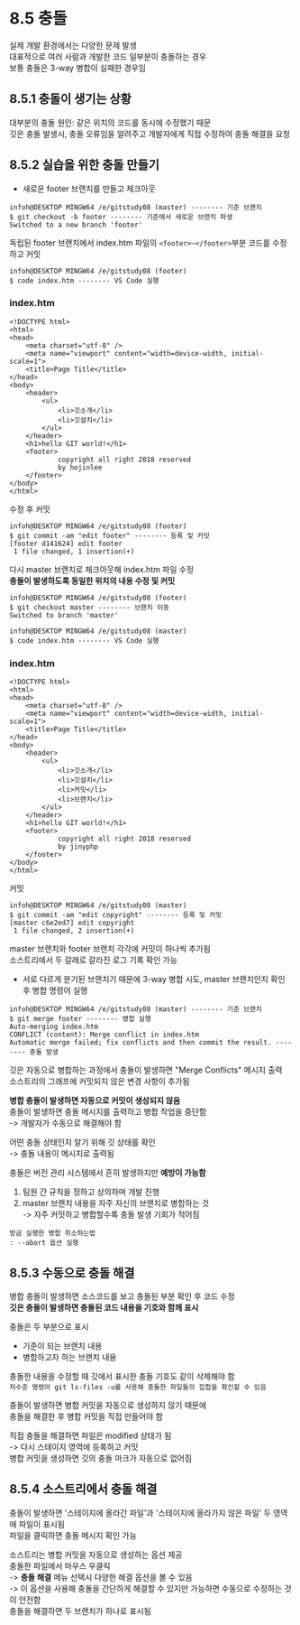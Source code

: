 # 8.5 충돌
실제 개발 환경에서는 다양한 문제 발생 <br>
대표적으로 여러 사람과 개발한 코드 일부분이 충돌하는 경우 <br>
보통 충돌은 3-way 병합이 실패한 경우임

## 8.5.1 충돌이 생기는 상황 <br>
대부분의 충돌 원인: 같은 위치의 코드를 동시에 수정했기 때문 <br>
깃은 충돌 발생시, 충돌 오류임을 알려주고 개발자에게 직접 수정하여 충돌 해결을 요청

## 8.5.2 실습을 위한 충돌 만들기
- 새로운 footer 브랜치를 만들고 체크아웃
```
infoh@DESKTOP MINGW64 /e/gitstudy08 (master) -------- 기준 브랜치 
$ git checkout -b footer -------- 기준에서 새로운 브랜치 파생
Switched to a new branch 'footer'
```

독립된 footer 브랜치에서 index.htm 파일의 `<footer>~</footer>`부분 코드를 수정하고 커밋
```
infoh@DESKTOP MINGW64 /e/gitstudy08 (footer)
$ code index.htm -------- VS Code 실행
```

### index.htm
```
<!DOCTYPE html>
<html>
<head>
    <meta charset="utf-8" />
    <meta name="viewport" content="width=device-width, initial-scale=1">
    <title>Page Title</title>
</head>
<body>
    <header>
        <ul>
            <li>깃소개</li>
            <li>깃설치</li>
        </ul>
    </header>
    <h1>hello GIT world!</h1>
    <footer>
            copyright all right 2018 reserved
            by hojinlee
    </footer>
</body>
</html>
```
수정 후 커밋
```
infoh@DESKTOP MINGW64 /e/gitstudy08 (footer)
$ git commit -am "edit footer" -------- 등록 및 커밋
[footer d141624] edit footer
 1 file changed, 1 insertion(+)
```
다시 master 브랜치로 체크아웃해 index.htm 파일 수정 <br>
**충돌이 발생하도록 동일한 위치의 내용 수정 및 커밋**

```
infoh@DESKTOP MINGW64 /e/gitstudy08 (footer)
$ git checkout master -------- 브랜치 이동
Switched to branch 'master'

infoh@DESKTOP MINGW64 /e/gitstudy08 (master)
$ code index.htm -------- VS Code 실행
```
### index.htm
```
<!DOCTYPE html>
<html>
<head>
    <meta charset="utf-8" />
    <meta name="viewport" content="width=device-width, initial-scale=1">
    <title>Page Title</title>
</head>
<body>
    <header>
        <ul>
            <li>깃소개</li>
            <li>깃설치</li>
            <li>커밋</li>
            <li>브랜치</li>
        </ul>
    </header>
    <h1>hello GIT world!</h1>
    <footer>
            copyright all right 2018 reserved
            by jinyphp
    </footer>
</body>
</html>
```
커밋
```
infoh@DESKTOP MINGW64 /e/gitstudy08 (master)
$ git commit -am "edit copyright" -------- 등록 및 커밋
[master c6e2ed7] edit copyright
 1 file changed, 2 insertion(+)
```

master 브랜치와 footer 브랜치 각각에 커밋이 하나씩 추가됨 <br>
소스트리에서 두 갈래로 갈라진 로그 기록 확인 가능 <br>

- 서로 다르게 분기된 브랜치기 때문에 3-way 병합 시도, master 브랜치인지 확인 후 병합 명령어 실행
```
infoh@DESKTOP MINGW64 /e/gitstudy08 (master) -------- 기준 브랜치
$ git merge footer -------- 병합 실행
Auto-merging index.htm
CONFLICT (content): Merge conflict in index.htm
Automatic merge failed; fix conflicts and then commit the result. -------- 충돌 발생
```
깃은 자동으로 병합하는 과정에서 충돌이 발생하면 "Merge Conflicts" 메시지 출력 <br>
소스트리의 그래프에 커밋되지 않은 변경 사항이 추가됨 <br>

**병합 충돌이 발생하면 자동으로 커밋이 생성되지 않음** <br>
충돌이 발생하면 충돌 메시지를 출력하고 병합 작업을 중단함 <br>
-> 개발자가 수동으로 해결해야 함 <br>

어떤 충돌 상태인지 알기 위해 깃 상태를 확인 <br>
-> 충돌 내용이 메시지로 출력됨 <br>

충돌은 버전 관리 시스템에서 흔히 발생하지만 **예방이 가능함**<br>
1. 팀원 간 규칙을 정하고 상의하며 개발 진행
2. master 브랜치 내용을 자주 자신의 브랜치로 병합하는 것  <br>
 -> 자주 커밋하고 병합할수록 충돌 발생 기회가 적어짐 <br>
 
```
방금 실행한 병합 취소하는법
: --abort 옵션 실행
```

## 8.5.3 수동으로 충돌 해결
병합 충돌이 발생하면 소스코드를 보고 충돌된 부분 확인 후 코드 수정 <br>
**깃은 충돌이 발생하면 충돌된 코드 내용을 기호와 함께 표시** <br>

충돌은 두 부분으로 표시 <br>
- 기준이 되는 브랜치 내용 <br>
- 병합하고자 하는 브랜치 내용 <br>

충돌한 내용을 수정할 때 깃에서 표시한 충돌 기호도 같이 삭제해야 함 <br>
`저수준 명령어 git ls-files -u를 사용해 충돌한 파일들의 집합을 확인할 수 있음` <br>

충돌이 발생하면 병합 커밋을 자동으로 생성하지 않기 때문에 <br>
충돌을 해결한 후 병합 커밋을 직접 만들어야 함 <br>

직접 충돌을 해결하면 파일은 modified 상태가 됨 <br>
-> 다시 스테이지 영역에 등록하고 커밋 <br>
병합 커밋을 생성하면 깃의 충돌 마크가 자동으로 없어짐 <br>

## 8.5.4 소스트리에서 충돌 해결
충돌이 발생하면 '스테이지에 올라간 파일'과 '스테이지에 올라가지 않은 파일' 두 영역에 파일이 표시됨 <br>
파일을 클릭하면 충돌 메시지 확인 가능 <br>

소스트리는 병합 커밋을 자동으로 생성하는 옵션 제공 <br>
충돌한 파일에서 마우스 우클릭 <br>
-> **충돌 해결** 메뉴 선택시 다양한 해결 옵션을 볼 수 있음 <br>
-> 이 옵션을 사용해 충돌을 간단하게 해결할 수 있지만 가능하면 수동으로 수정하는 것이 안전함 <br>
충돌을 해결하면 두 브랜치가 하나로 표시됨
